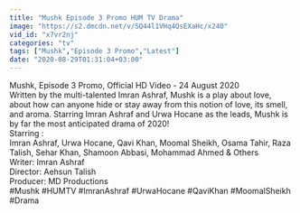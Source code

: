 ```yaml
---
title: "Mushk Episode 3 Promo HUM TV Drama"
image: "https://s2.dmcdn.net/v/SQ44l1VHq4QsEXaHc/x240"
vid_id: "x7vr2nj"
categories: "tv"
tags: ["Mushk","Episode 3 Promo","Latest"]
date: "2020-08-29T01:31:04+03:00"
---
```

Mushk, Episode 3 Promo, Official HD Video - 24 August 2020  <br>Written by the multi-talented Imran Ashraf, Mushk is a play about love, about how can anyone hide or stay away from this notion of love, its smell, and aroma. Starring Imran Ashraf and Urwa Hocane as the leads, Mushk is by far the most anticipated drama of 2020!  <br>Starring :  <br>Imran Ashraf, Urwa Hocane, Qavi Khan, Moomal Sheikh, Osama Tahir, Raza Talish, Sehar Khan, Shamoon Abbasi, Mohammad Ahmed &amp; Others  <br>Writer: Imran Ashraf  <br>Director: Aehsun Talish  <br>Producer: MD Productions  <br>#Mushk #HUMTV #ImranAshraf #UrwaHocane #QaviKhan #MoomalSheikh #Drama
